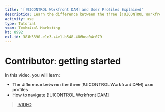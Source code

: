 ```yaml
---
title: '[!UICONTROL Workfront DAM] and User Profiles Explained'
description: Learn the difference between the three [!UICONTROL Workfront DAM] user profiles and how to navigate [!UICONTROL Workfront DAM].
activity: use
type: Tutorial
team: Technical Marketing
kt: 8992
exl-id: 383b5890-e1e3-44e1-b548-486bea04c079
---
```

# Contributor: getting started

In this video, you will learn:

* The difference between the three [!UICONTROL Workfront DAM] user profiles
* How to navigate [!UICONTROL Workfront DAM]

>[!VIDEO](https://video.tv.adobe.com/v/335252/?quality=12)
